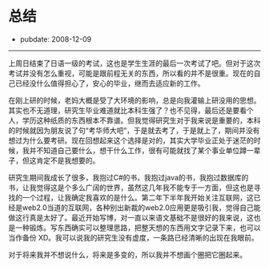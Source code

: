 # 总结

- pubdate: 2008-12-09

--------------------------


上周日结束了日语一级的考试，这也是学生生涯的最后一次考试了吧。但对于这次考试并没有怎么重视，可能是跟前程无关的东西，所以看的并不是很重。现在的自己已经没什么值得担心了，安心的毕业，继而去适应新的工作。

在刚上研的时候，老妈大概是受了大环境的影响，总是向我灌输上研没用的思想。其实也不无道理，研究生毕业难道就比本科生强了？也不见得，最后还是要看个人，学历这种纸质的东西根本不靠谱。但我觉得研究生对于我来说是重要的，本科的时候就因为朋友说了句“考华师大吧”，于是就去考了，于是就上了，期间并没有想过为什么要考研。现在回想起来这个选择是对的，其实大学毕业正处于迷茫的时候，我并不知道自己要什么，想干什么工作，很有可能就找了某个事业单位蹲一辈子，但这肯定不是我想要的。

研究生期间我成长了很多，我抱过C#的书，我抱过java的书，我抱过数据库的书，让我觉得这是个多么广阔的世界，虽然这几年我不能专于一方面，但这也是寻找的一个过程，让我确定我喜欢的是什么。第二年下半年我开始关注互联网，这已经是web2.0当道的互联网，各种别出新裁的web2.0应用更是吸引我，觉得自己能做这行真是太好了。最近开始写博，对一直以来语文基础不是很好的我来说，这也是一种锻炼。写东西确实可以整理思路，把整天想的东西用文字记录下来，也可以当作备份 XD。我可以说我的研究生没有虚度，一条路已经清晰的出现在我眼前。

对于将来我并不想说什么，将来是多变的，所以我并不想画个圈把它圈起来。





